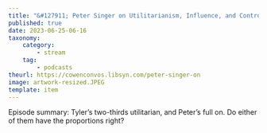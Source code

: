 ```yaml
---
title: "&#127911; Peter Singer on Utilitarianism, Influence, and Controversial Ideas"
published: true
date: 2023-06-25-06-16
taxonomy:
    category:
        - stream
    tag:
        - podcasts
theurl: https://cowenconvos.libsyn.com/peter-singer-on
image: artwork-resized.JPEG
template: item
---
```


Episode summary: Tyler&rsquo;s two-thirds utilitarian, and Peter&rsquo;s full on. Do either of them have the proportions right?
